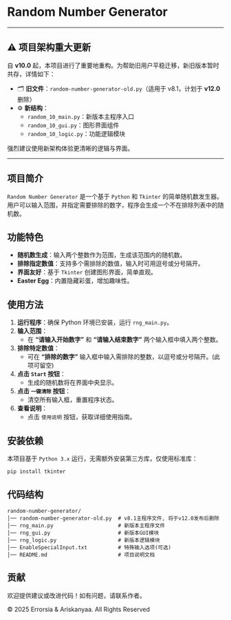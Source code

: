 # Random Number Generator

---

## ⚠️ 项目架构重大更新

自 **v10.0** 起，本项目进行了重要地重构。为帮助旧用户平稳迁移，新旧版本暂时共存，详情如下：

- 🗂 **旧文件**：`random-number-generator-old.py`（适用于 v8.1，计划于 **v12.0** 删除）
- ⚙️ **新结构**：
  - `random_10_main.py`：新版本主程序入口
  - `random_10_gui.py`：图形界面组件
  - `random_10_logic.py`：功能逻辑模块
<!-- - 🛠️ **新增可选功能**：通过编辑 `EnableSpecialInput.txt` 可开启扩展项（如种子设定、排除词库等）-->

强烈建议使用新架构体验更清晰的逻辑与界面。

---

## 项目简介
`Random Number Generator` 是一个基于 `Python` 和 `Tkinter` 的简单随机数发生器。用户可以输入范围，并指定需要排除的数字，程序会生成一个不在排除列表中的随机数。

## 功能特色
- **随机数生成**：输入两个整数作为范围，生成该范围内的随机数。
- **排除指定数值**：支持多个需排除的数值，输入时可用逗号或分号隔开。
- **界面友好**：基于 `Tkinter` 创建图形界面，简单直观。
- **Easter Egg**：内置隐藏彩蛋，增加趣味性。

## 使用方法
1. **运行程序**：确保 Python 环境已安装，运行 `rng_main.py`。
2. **输入范围**：
   - 在 **“请输入开始数字”** 和 **“请输入结束数字”** 两个输入框中填入两个整数。
3. **排除特定数值**：
   - 可在 **“排除的数字”** 输入框中输入需排除的整数，以逗号或分号隔开。(此项可留空)
4. **点击 `Start` 按钮**：
   - 生成的随机数将在界面中央显示。
5. **点击 `一键清除` 按钮**：
   - 清空所有输入框，重置程序状态。
6. **查看说明**：
   - 点击 `使用说明` 按钮，获取详细使用指南。

## 安装依赖
本项目基于 `Python 3.x` 运行，无需额外安装第三方库，仅使用标准库：
```bash
pip install tkinter
```

## 代码结构

```
random-number-generator/
│── random-number-generator-old.py  # v8.1主程序文件, 将于v12.0发布后删除
│── rng_main.py                     # 新版本主程序文件
│── rng_gui.py                      # 新版本GUI模块
│── rng_logic.py                    # 新版本逻辑模块
│── EnableSpecialInput.txt          # 特殊输入选项(可选)
│── README.md                       # 项目说明文档
```

## 贡献

欢迎提供建议或改进代码！如有问题，请联系作者。

© 2025 Errorsia & Ariskanyaa. All Rights Reserved